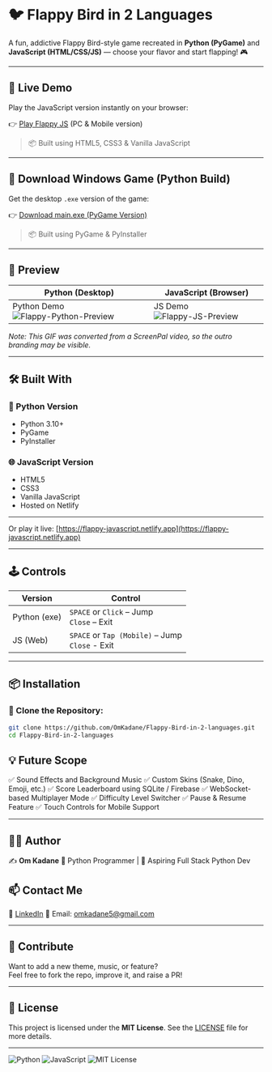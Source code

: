 # 🐦 Flappy Bird in 2 Languages

A fun, addictive Flappy Bird-style game recreated in **Python (PyGame)** and **JavaScript (HTML/CSS/JS)** — choose your flavor and start flapping! 🎮

---

## 🚀 Live Demo

Play the JavaScript version instantly on your browser:

👉 [Play Flappy JS](https://flappy-javascript.netlify.app/) (PC & Mobile version)

> 📦 Built using HTML5, CSS3 & Vanilla JavaScript

---

## 💾 Download Windows Game (Python Build)

Get the desktop `.exe` version of the game:

👉 [Download main.exe (PyGame Version)](https://github.com/OmKadane/Flappy-Bird-in-2-languages/releases/download/v1.0/main.exe)

> 📦 Built using PyGame & PyInstaller

---

## 🎥 Preview

| Python (Desktop)                          | JavaScript (Browser)                          |
|------------------------------------------|-----------------------------------------------|
| Python Demo![Flappy-Python-Preview](Flappy-Python-Preview.gif) | JS Demo![Flappy-JS-Preview](Flappy-JS-Preview.gif) |

*Note: This GIF was converted from a ScreenPal video, so the outro branding may be visible.*

---

## 🛠 Built With

### 🐍 Python Version
- Python 3.10+
- PyGame
- PyInstaller

### 🌐 JavaScript Version
- HTML5
- CSS3
- Vanilla JavaScript
- Hosted on Netlify

---

Or play it live: [https://flappy-javascript.netlify.app](https://flappy-javascript.netlify.app)

---

## 🕹 Controls

| Version      | Control     |
|--------------|-------------|
| Python (exe) | `SPACE` or `Click` – Jump <br> `Close` – Exit |
| JS (Web)     | `SPACE` or `Tap (Mobile)` – Jump <br> `Close` - Exit|

---

## 📦 Installation

### 🔹 Clone the Repository:
```bash
git clone https://github.com/OmKadane/Flappy-Bird-in-2-languages.git
cd Flappy-Bird-in-2-languages

```
## 💡 Future Scope

✅ Sound Effects and Background Music
✅ Custom Skins (Snake, Dino, Emoji, etc.)
✅ Score Leaderboard using SQLite / Firebase
✅ WebSocket-based Multiplayer Mode
✅ Difficulty Level Switcher
✅ Pause & Resume Feature
✅ Touch Controls for Mobile Support

---

## 🙆‍♂️ Author

✍️ **Om Kadane**
🧠 Python Programmer | 🎯 Aspiring Full Stack Python Dev

## 📫 Contact Me

🔗 [LinkedIn](https://www.linkedin.com/in/omkadanedev)
📧 Email: [omkadane5@gmail.com](mailto:omkadane5@gmail.com)

---

## 🙌 Contribute

Want to add a new theme, music, or feature?  
Feel free to fork the repo, improve it, and raise a PR!

---

## 📄 License

This project is licensed under the **MIT License**.
See the [LICENSE](LICENSE) file for more details.

---

![Python](https://img.shields.io/badge/made%20with-Python-blue?logo=python)
![JavaScript](https://img.shields.io/badge/HTML%2FJS-Web%20Game-yellow?logo=javascript)
![MIT License](https://img.shields.io/github/license/OmKadane/Flappy-Bird-in-2-languages)
